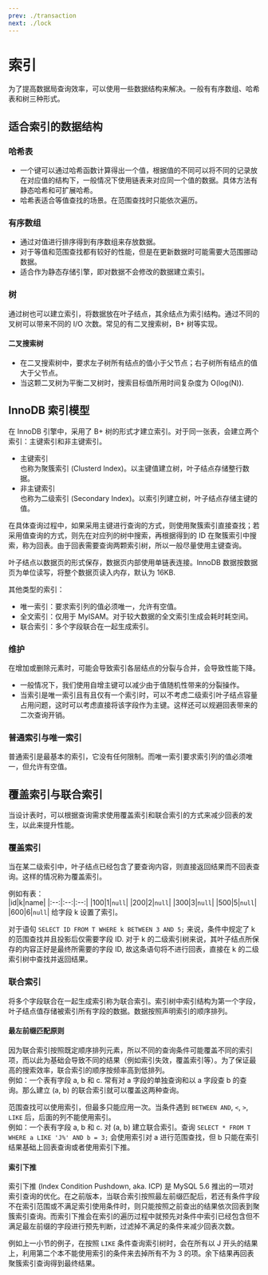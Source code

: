 ```yaml
---
prev: ./transaction
next: ./lock
---
```


# 索引
为了提高数据局查询效率，可以使用一些数据结构来解决。一般有有序数组、哈希表和树三种形式。  

## 适合索引的数据结构
### 哈希表
+ 一个键可以通过哈希函数计算得出一个值，根据值的不同可以将不同的记录放在对应值的结构下，一般情况下使用链表来对应同一个值的数据。具体方法有静态哈希和可扩展哈希。  
+ 哈希表适合等值查找的场景。在范围查找时只能依次遍历。

### 有序数组
+ 通过对值进行排序得到有序数组来存放数据。  
+ 对于等值和范围查找都有较好的性能，但是在更新数据时可能需要大范围挪动数据。  
+ 适合作为静态存储引擎，即对数据不会修改的数据建立索引。

### 树
通过树也可以建立索引，将数据放在叶子结点，其余结点为索引结构。通过不同的叉树可以带来不同的 I/O 次数。常见的有二叉搜索树，B+ 树等实现。  

#### 二叉搜索树
+ 在二叉搜索树中，要求左子树所有结点的值小于父节点；右子树所有结点的值大于父节点。
+ 当这颗二叉树为平衡二叉树时，搜索目标值所用时间复杂度为 O(log(N)).
 
## InnoDB 索引模型
在 InnoDB 引擎中，采用了 B+ 树的形式才建立索引。对于同一张表，会建立两个索引：主键索引和非主键索引。  
+ 主键索引  
  也称为聚簇索引 (Clusterd Index)。以主键值建立树，叶子结点存储整行数据。
+ 非主键索引  
  也称为二级索引 (Secondary Index)。以索引列建立树，叶子结点存储主键的值。  

在具体查询过程中，如果采用主键进行查询的方式，则使用聚簇索引直接查找；若采用值查询的方式，则先在对应列的树中搜索，再根据得到的 ID 在聚簇索引中搜索，称为回表。由于回表需要查询两颗索引树，所以一般尽量使用主键查询。  

叶子结点以数据页的形式保存，数据页内部使用单链表连接。InnoDB 数据按数据页为单位读写，将整个数据页读入内存，默认为 16KB.  

其他类型的索引：  
+ 唯一索引：要求索引列的值必须唯一，允许有空值。  
+ 全文索引：仅用于 MyISAM。对于较大数据的全文索引生成会耗时耗空间。  
+ 联合索引：多个字段联合在一起生成索引。  

### 维护
在增加或删除元素时，可能会导致索引各层结点的分裂与合并，会导致性能下降。  
+ 一般情况下，我们使用自增主键可以减少由于值随机性带来的分裂操作。  
+ 当索引是唯一索引且有且仅有一个索引时，可以不考虑二级索引叶子结点容量占用问题，这时可以考虑直接将该字段作为主键。这样还可以规避回表带来的二次查询开销。  

### 普通索引与唯一索引
普通索引是最基本的索引，它没有任何限制。而唯一索引要求索引列的值必须唯一，但允许有空值。

## 覆盖索引与联合索引
当设计表时，可以根据查询需求使用覆盖索引和联合索引的方式来减少回表的发生，以此来提升性能。  

### 覆盖索引
当在某二级索引中，叶子结点已经包含了要查询内容，则直接返回结果而不回表查询。这样的情况称为覆盖索引。  

例如有表：  
|id|k|name|
|:--:|:--:|:--:|
|100|1|`null`|
|200|2|`null`|
|300|3|`null`|
|500|5|`null`|
|600|6|`null`|
给字段 k 设置了索引。  

对于语句 `SELECT ID FROM T WHERE k BETWEEN 3 AND 5;` 来说，条件中规定了 k 的范围查找并且投影后仅需要字段 ID. 对于 k 的二级索引树来说，其叶子结点所保存的内容正好是最终所需要的字段 ID, 故这条语句将不进行回表，直接在 k 的二级索引树中查找并返回结果。  

### 联合索引
将多个字段联合在一起生成索引称为联合索引。索引树中索引结构为第一个字段，叶子结点值存储被索引所有字段的数据。数据按照声明索引的顺序排列。  

#### 最左前缀匹配原则
因为联合索引按照既定顺序排列元素，所以不同的查询条件可能覆盖不同的索引项，而以此为基础会导致不同的结果（例如索引失效，覆盖索引等）。为了保证最高的搜索效率，联合索引的顺序按频率高到低排列。  
例如：一个表有字段 a, b 和 c. 常有对 a 字段的单独查询和以 a 字段查 b 的查询。那么建立 (a, b) 的联合索引就可以覆盖这两种查询。  

范围查找可以使用索引，但最多只能应用一次。当条件遇到 `BETWEEN AND`, `<`, `>`, `LIKE` 后，后面的列不能使用索引。  
例如：一个表有字段 a, b 和 c. 对 (a, b) 建立联合索引。查询 `SELECT * FROM T WHERE a LIKE 'J%' AND b = 3;` 会使用索引对 a 进行范围查找，但 b 只能在索引结果基础上回表查询或者使用索引下推。

#### 索引下推 <Badge text="MySQL 5.6+"/>
索引下推 (Index Condition Pushdown, aka. ICP) 是 MySQL 5.6 推出的一项对索引查询的优化。在之前版本，当联合索引按照最左前缀匹配后，若还有条件字段不在索引范围或不满足索引使用条件时，则只能按照之前查出的结果依次回表到聚簇索引查询。而索引下推会在索引的遍历过程中就预先对条件中索引已经包含但不满足最左前缀的字段进行预先判断，过滤掉不满足的条件来减少回表次数。  

例如上一小节的例子，在按照 `LIKE` 条件查询索引树时，会在所有以 J 开头的结果上，利用第二个本不能使用索引的条件来去掉所有不为 3 的项。余下结果再回表聚簇索引查询得到最终结果。  